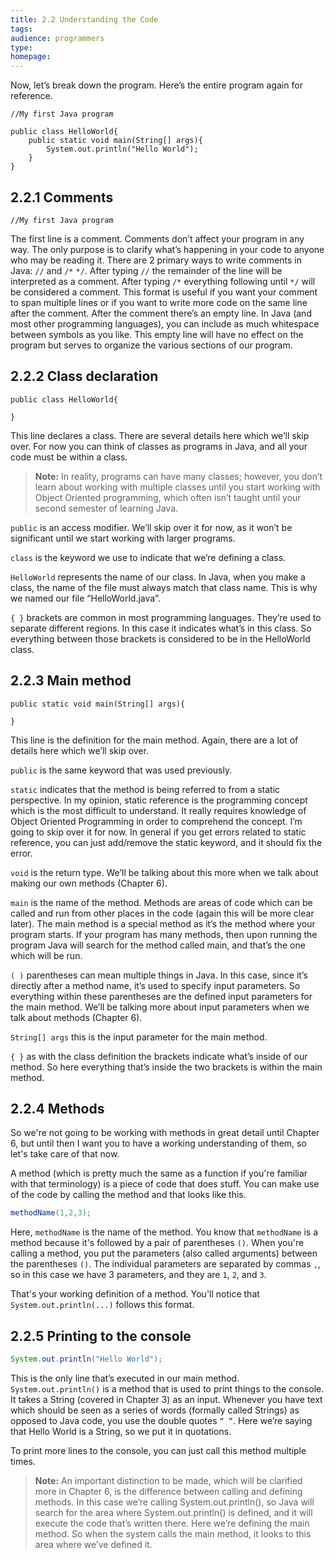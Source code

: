 ```yaml
---
title: 2.2 Understanding the Code
tags:
audience: programmers
type:
homepage:
---
```

Now, let’s break down the program. Here’s the entire program again for reference.

~~~
//My first Java program  

public class HelloWorld{  
    public static void main(String[] args){  
        System.out.println("Hello World");  
    }  
}  
~~~

## 2.2.1 Comments

~~~
//My first Java program  

~~~

The first line is a comment. Comments don’t affect your program in any way. The only purpose is to clarify what’s happening in your code to anyone who may be reading it.
There are 2 primary ways to write comments in Java: `//` and `/*` `*/`.
After typing `//` the remainder of the line will be interpreted as a comment.
After typing `/*` everything following until `*/` will be considered a comment. This format is useful if you want your comment to span multiple lines or if you want to write more code on the same line after the comment.
After the comment there’s an empty line. In Java (and most other programming languages), you can include as much whitespace between symbols as you like. This empty line will have no effect on the program but serves to organize the various sections of our program.

## 2.2.2 Class declaration

~~~
public class HelloWorld{

}
~~~

This line declares a class. There are several details here which we’ll skip over. For now you can think of classes as programs in Java, and all your code must be within a class.

> **Note:**
> In reality, programs can have many classes; however, you don’t learn about working with multiple classes until you start working with Object Oriented programming, which often isn’t taught until your second semester of learning Java.

`public` is an access modifier. We’ll skip over it for now, as it won’t be significant until we start working with larger programs.

`class` is the keyword we use to indicate that we’re defining a class.

`HelloWorld` represents the name of our class. In Java, when you make a class, the name of the file must always match that class name. This is why we named our file “HelloWorld.java”.

`{ }` brackets are common in most programming languages. They’re used to separate different regions. In this case it indicates what’s in this class. So everything between those brackets is considered to be in the HelloWorld class.

## 2.2.3 Main method

~~~
public static void main(String[] args){

}
~~~

This line is the definition for the main method. Again, there are a lot of details here which we’ll skip over.

`public` is the same keyword that was used previously.

`static` indicates that the method is being referred to from a static perspective. In my opinion, static reference is the programming concept which is the most difficult to understand. It really requires knowledge of Object Oriented Programming in order to comprehend the concept. I’m going to skip over it for now. In general if you get errors related to static reference, you can just add/remove the static keyword, and it should fix the error.

`void` is the return type. We’ll be talking about this more when we talk about making our own methods (Chapter 6).

`main` is the name of the method. Methods are areas of code which can be called and run from other places in the code (again this will be more clear later). The main method is a special method as it’s the method where your program starts. If your program has many methods, then upon running the program Java will search for the method called main, and that’s the one which will be run.

`( )` parentheses can mean multiple things in Java. In this case, since it’s directly after a method name, it’s used to specify input parameters. So everything within these parentheses are the defined input parameters for the main method. We’ll be talking more about input parameters when we talk about methods (Chapter 6).

`String[] args` this is the input parameter for the main method.

`{ }` as with the class definition the brackets indicate what’s inside of our method. So here everything that’s inside the two brackets is within the main method.

## 2.2.4 Methods

So we're not going to be working with methods in great detail until Chapter 6, but until then I want you to have a working understanding of them, so let's take care of that now.

A method (which is pretty much the same as a function if you're familiar with that terminology) is a piece of code that does stuff. You can make use of the code by calling the method and that looks like this.

~~~java
methodName(1,2,3);
~~~

Here, `methodName` is the name of the method. You know that `methodName` is a method because it's followed by a pair of parentheses `()`. When you're calling a method, you put the parameters (also called arguments) between the parentheses `()`. The individual parameters are separated by commas `,`, so in this case we have 3 parameters, and they are `1`, `2`, and `3`.

That's your working definition of a method. You'll notice that `System.out.println(...)` follows this format.

## 2.2.5 Printing to the console

~~~java
System.out.println("Hello World");
~~~

This is the only line that’s executed in our main method. `System.out.println()` is a method that is used to print things to the console. It takes a String (covered in Chapter 3) as an input. Whenever you have text which should be seen as a series of words (formally called Strings) as opposed to Java code, you use the double quotes `“ ”`. Here we’re saying that Hello World is a String, so we put it in quotations.

To print more lines to the console, you can just call this method multiple times.

> **Note:** An important distinction to be made, which will be clarified more in Chapter 6, is the difference between calling and defining methods. In this case we’re calling System.out.println(), so Java will search for the area where System.out.println() is defined, and it will execute the code that’s written there. Here we’re defining the main method. So when the system calls the main method, it looks to this area where we’ve defined it.
